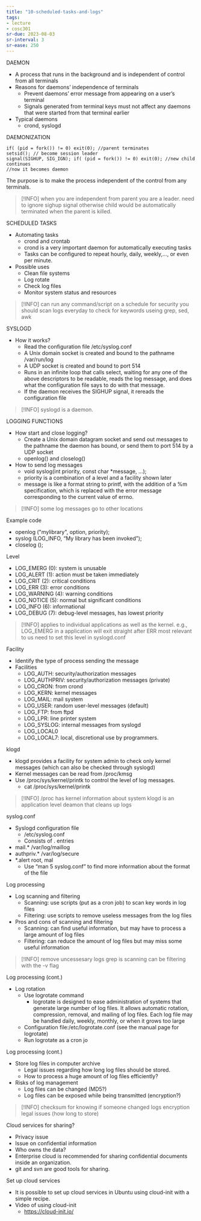 ```yaml
---
title: "10-scheduled-tasks-and-logs"
tags: 
- lecture
- cosc301
sr-due: 2023-08-03
sr-interval: 3
sr-ease: 250
---
```


DAEMON 
- A process that runs in the background and is independent of control from all terminals 
- Reasons for daemons’ independence of terminals 
	- Prevent daemons’ error message from appearing on a user’s terminal 
	- Signals generated from terminal keys must not affect any daemons that were started from that terminal earlier 
- Typical daemons 
	- crond, syslogd

DAEMONIZATION
```
if( (pid = fork()) != 0) exit(0); //parent terminates 
setsid(); // become session leader 
signal(SIGHUP, SIG_IGN); if( (pid = fork()) != 0) exit(0); //new child continues 
//now it becomes daemon
```

The purpose is to make the process independent of the control from any terminals.

> [!INFO] when you are independent from parent you are a leader.
> need to ignore sighup signal otherwise child would be automatically terminated when the parent is killed.

SCHEDULED TASKS
- Automating tasks 
	- crond and crontab 
	- crond is a very important daemon for automatically executing tasks 
	- Tasks can be configured to repeat hourly, daily, weekly,…, or even per minute. 
- Possible uses 
	- Clean file systems 
	- Log rotate 
	- Check log files 
	- Monitor system status and resources
> [!INFO] can run any command/script on a schedule
> for security you should scan logs everyday to check for keywords
> useing grep, sed, awk

SYSLOGD 
- How it works? 
	- Read the configuration file /etc/syslog.conf 
	- A Unix domain socket is created and bound to the pathname /var/run/log 
	- A UDP socket is created and bound to port 514 
	- Runs in an infinite loop that calls select, waiting for any one of the above descriptors to be readable, reads the log message, and does what the configuration file says to do with that message. 
	- If the daemon receives the SIGHUP signal, it rereads the configuration file
> [!INFO] syslogd is a daemon. 

LOGGING FUNCTIONS
- How start and close logging? 
	- Create a Unix domain datagram socket and send out messages to the pathname the daemon has bound, or send them to port 514 by a UDP socket 
	- openlog() and closelog() 
- How to send log messages 
	- void syslog(int priority, const char *message, …); 
	- priority is a combination of a level and a facility shown later 
	- message is like a format string to printf, with the addition of a %m specification, which is replaced with the error message corresponding to the current value of errno.
> [!INFO] some log messages go to other locations

Example code 
- openlog ("mylibrary", option, priority); 
- syslog (LOG_INFO, “My library has been invoked”); 
- closelog ();

Level 
- LOG_EMERG (0): system is unusable 
- LOG_ALERT (1): action must be taken immediately 
- LOG_CRIT (2): critical conditions 
- LOG_ERR (3): error conditions 
- LOG_WARNING (4): warning conditions 
- LOG_NOTICE (5): normal but significant conditions 
- LOG_INFO (6): informational 
- LOG_DEBUG (7): debug-level messages, has lowest priority
> [!INFO] applies to individual applications as well as the kernel. e.g., LOG_EMERG in a application will exit straight after
> ERR most relevant to us
> need to set this level in syslogd.conf

Facility 
- Identify the type of process sending the message 
- Facilities 
	- LOG_AUTH: security/authorization messages 
	- LOG_AUTHPRIV: security/authorization messages (private) 
	- LOG_CRON: from crond 
	- LOG_KERN: kernel messages 
	- LOG_MAIL: mail system 
	- LOG_USER: random user-level messages (default) 
	- LOG_FTP: from ftpd 
	- LOG_LPR: line printer system 
	- LOG_SYSLOG: internal messages from syslogd 
	- LOG_LOCAL0 
	- LOG_LOCAL7: local, discretional use by programmers.

klogd 
- klogd provides a facility for system admin to check only kernel messages (which can also be checked through syslogd) 
- Kernel messages can be read from /proc/kmsg 
- Use /proc/sys/kernel/printk to control the level of log messages. 
	- cat /proc/sys/kernel/printk
> [!INFO] /proc has kernel information about system
> klogd is an application level deamon that cleans up logs

syslog.conf 
- Syslogd configuration file 
	- /etc/syslog.conf 
	- Consists of . entries 
- mail.* /var/log/maillog 
- authpriv.* /var/log/secure 
- *.alert root, mal 
	- Use “man 5 syslog.conf” to find more information about the format of the file

Log processing 
- Log scanning and filtering 
	- Scanning: use scripts (put as a cron job) to scan key words in log files 
	- Filtering: use scripts to remove useless messages from the log files 
- Pros and cons of scanning and filtering 
	- Scanning: can find useful information, but may have to process a large amount of log files 
	- Filtering: can reduce the amount of log files but may miss some useful information
> [!INFO] remove uncessesary logs
> grep is scanning
> can be filtering with the -v flag 

Log processing (cont.) 
- Log rotation 
	- Use logrotate command 
		- logrotate is designed to ease administration of systems that generate large number of log files. It allows automatic rotation, compression, removal, and mailing of log files. Each log file may be handled daily, weekly, monthly, or when it grows too large 
	- Configuration file:/etc/logrotate.conf (see the manual page for logrotate) 
	- Run logrotate as a cron jo

Log processing (cont.) 
- Store log files in computer archive 
	- Legal issues regarding how long log files should be stored. 
	- How to process a huge amount of log files efficiently? 
- Risks of log management 
	- Log files can be changed (MD5?) 
	- Log files can be exposed while being transmitted (encryption?)
> [!INFO] checksum for knowing if someone changed logs
> encryption
> legal issues (how long to store)

Cloud services for sharing? 
- Privacy issue 
- Issue on confidential information 
- Who owns the data? 
- Enterprise cloud is recommended for sharing confidential documents inside an organization. 
- git and svn are good tools for sharing.

Set up cloud services 
- It is possible to set up cloud services in Ubuntu using cloud-init with a simple recipe. 
- Video of using cloud-init 
	- https://cloud-init.io/

